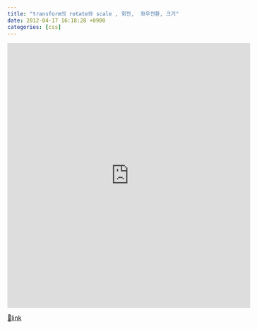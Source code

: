 ```yaml
---
title: "transform의 rotate와 scale , 회전,  좌우전환, 크기"
date: 2012-04-17 16:18:28 +0900
categories: [css]
---
```


<iframe frameborder="0" height="600" src="http://www.mins01.com/web_work/doc/CSS/transform/transform.html" style="font-family: 돋움, 굴림, Seoul, 한강체, Arial, Helvetica, sans-serif; font-size: 12px; text-align: -webkit-center; border-top-width: 0px; border-right-width: 0px; border-bottom-width: 0px; border-left-width: 0px; " width="550"></iframe>


[🔗link](http://www.mins01.com/mh/tech/read/766)